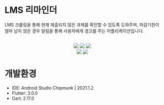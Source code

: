 # LMS 리마인더

LMS 크롤링을 통해 현재 제출되지 않은 과제를 확인할 수 있도록 도와주며, 마감기한이 얼마 남지 않은 경우 알림을 통해 사용자에게 경고를 주는 어플리케이션입니다.<br><br>

<p align="center">
  <img src="https://img.shields.io/github/last-commit/ILoveGameCoding/LMS-Reminder?style=for-the-badge"/>
  <img src="https://img.shields.io/github/repo-size/ILoveGameCoding/LMS-Reminder?style=for-the-badge"/>
  <img src="https://img.shields.io/github/issues/ILoveGameCoding/LMS-Reminder?style=for-the-badge"/><br>
  <img src="https://img.shields.io/badge/Flutter-02569B?style=for-the-badge&logo=Flutter&logoColor=white"/>
  <img src="https://img.shields.io/badge/Dart-0175C2?style=for-the-badge&logo=Dart&logoColor=white"/>
  <br>
  
</p>

# 개발환경

- IDE: Android Studio Chipmunk | 2021.1.2
- Flutter: 3.0.0
- Dart: 2.17.0
